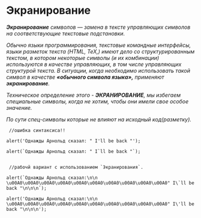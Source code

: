 # Экранирование

**_Экранирование_** _символов — замена в тексте управляющих символов на соответствующие текстовые подстановки._

_Обычно языки программирования, текстовые командные интерфейсы, языки разметок текста (HTML, TeX,) имеют дело со структурированным текстом, в котором некоторые символы (и их комбинации) используются в качестве управляющих, в том числе управляющих структурой текста. В ситуации, когда необходимо использовать такой символ в качестве **«обычного символа языка»,** применяют ***экранирование***._

_Техническое определение этого - ***ЭКРАНИРОВАНИЕ***, мы избегаем специальные символы, когда не хотим, чтобы они имели свое особое значение._

_По сути спец-символы которые не влияют на исходный код(разметку)._

```
 //ошибка синтаксиса!!

alert('Однажды Арнольд сказал: " I'll be back "');

alert(`Однажды Арнольд сказал: " I`ll be back "`);


 //рабочй вариант с использованием `Экранирования`.

alert(`Однажды Арнольд сказал:\n\n \u00A0\u00A0\u00A0\u00A0\u00A0\u00A0\u00A0\u00A0\u00A0\u00A0" I\`ll be back "\n\n\n`);

alert('Однажды Арнольд сказал:\n\n \u00A0\u00A0\u00A0\u00A0\u00A0\u00A0\u00A0\u00A0\u00A0\u00A0" I\'ll be back "\n\n\n');
```
